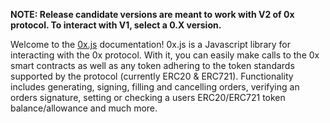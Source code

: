 <b>**NOTE:** Release candidate versions are meant to work with V2 of 0x protocol. To interact with V1, select a 0.X version.</b>

Welcome to the [0x.js](https://github.com/0xProject/0x-monorepo) documentation! 0x.js is a Javascript library for interacting with the 0x protocol. With it, you can easily make calls to the 0x smart contracts as well as any token adhering to the token standards supported by the protocol (currently ERC20 & ERC721). Functionality includes generating, signing, filling and cancelling orders, verifying an orders signature, setting or checking a users ERC20/ERC721 token balance/allowance and much more.

